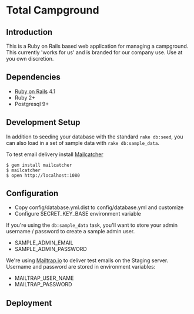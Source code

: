 Total Campground
=================

Introduction
------------
This is a Ruby on Rails based web application for managing a campground.
This currently 'works for us' and is branded for our company use. Use at you
own discretion.

Dependencies
------------
* [Ruby on Rails](http://www.rubyonrails.org) 4.1
* Ruby 2+
* Postgresql 9+


Development Setup
-----------------
In addition to seeding your database with the standard `rake db:seed`, you can
also load in a set of sample data with `rake db:sample_data`.

To test email delivery install [Mailcatcher](https://github.com/sj26/mailcatcher)

```
$ gem install mailcatcher
$ mailcatcher
$ open http://localhost:1080
```
Configuration
-------------
* Copy config/database.yml.dist to config/database.yml and customize
* Configure SECRET_KEY_BASE environment variable

If you're using the `db:sample_data` task, you'll want to store your admin
username / password to create a sample admin user.

* SAMPLE_ADMIN_EMAIL
* SAMPLE_ADMIN_PASSWORD

We're using [Mailtrap.io](http://mailtrap.io) to deliver test emails on the
Staging server. Username and password are stored in environment variables:

* MAILTRAP_USER_NAME
* MAILTRAP_PASSWORD

Deployment
----------
